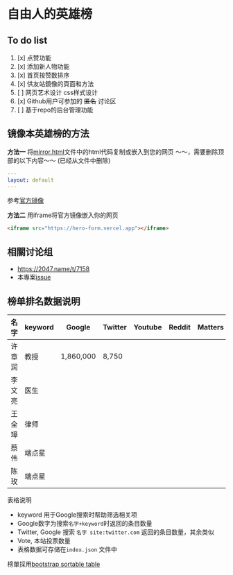 # 自由人的英雄榜

## To do list
1. [x] 点赞功能
2. [x] 添加新人物功能
3. [x] 首页按赞数排序
4. [x] 供友站鏡像的頁面和方法
4. [ ] 网页艺术设计 css样式设计 
5. [x] Github用户可参加的 ~~匿名~~ 讨论区
6. [ ] 基于repo的后台管理功能

## 镜像本英雄榜的方法
**方法一** 将[mirror.html](/mirror.html)文件中的html代码复制或嵌入到您的网页 ～～，需要删除顶部的以下内容～～ (已经从文件中删除)
```yaml
---
layout: default
---
```
参考[官方镜像](https://hero-form.vercel.app)

**方法二** 用iframe将官方镜像嵌入你的网页
```html
<iframe src="https://hero-form.vercel.app"></iframe>
```

## 相關讨论组
- https://2047.name/t/7158
- 本專案[issue](https://github.com/NodeBE4/hero/issues/1)

## 榜单排名数据说明

| 名字  | keyword |Google  | Twitter  | Youtube  | Reddit  | Matters  | Vote  |
|---|---|---|---|---|---|---|---|
| 许章润 | 教授  | 1,860,000  | 8,750  |   |   |   | 1 |
| 李文亮  | 医生  |   |   |   |   |   | |
| 王全璋  | 律师  |   |   |   |   |   | |
| 蔡伟  | 端点星  |   |   |   |   |   | |
| 陈玫  | 端点星  |   |   |   |   |   | |


表格说明
- keyword 用于Google搜索时帮助筛选相关项
- Google数字为搜索`名字+keyword`时返回的条目数量
- Twitter, Google 搜索 `名字 site:twitter.com` 返回的条目数量，其余类似
- Vote, 本站投票数量
- 表格数据可存储在`index.json` 文件中


榜單採用[bootstrap sortable table](https://datatables.net/examples/styling/bootstrap4)

